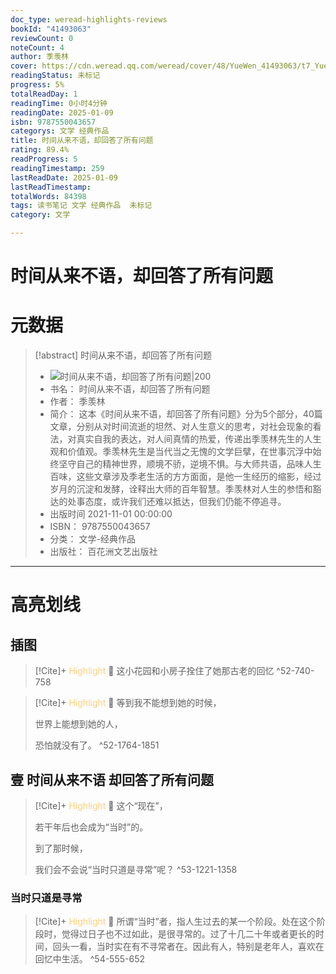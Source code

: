 ```yaml
---
doc_type: weread-highlights-reviews
bookId: "41493063"
reviewCount: 0
noteCount: 4
author: 季羡林
cover: https://cdn.weread.qq.com/weread/cover/48/YueWen_41493063/t7_YueWen_41493063.jpg
readingStatus: 未标记
progress: 5%
totalReadDay: 1
readingTime: 0小时4分钟
readingDate: 2025-01-09
isbn: 9787550043657
categorys: 文学 经典作品
title: 时间从来不语，却回答了所有问题
rating: 89.4%
readProgress: 5
readingTimestamp: 259
lastReadDate: 2025-01-09
lastReadTimestamp: 
totalWords: 84398
tags: 读书笔记 文学 经典作品  未标记
category: 文学

---
```


# 时间从来不语，却回答了所有问题

# 元数据
> [!abstract] 时间从来不语，却回答了所有问题
> - ![ 时间从来不语，却回答了所有问题|200](https://cdn.weread.qq.com/weread/cover/48/YueWen_41493063/t7_YueWen_41493063.jpg)
> - 书名： 时间从来不语，却回答了所有问题
> - 作者： 季羡林
> - 简介： 这本《时间从来不语，却回答了所有问题》分为5个部分，40篇文章，分别从对时间流逝的坦然、对人生意义的思考，对社会现象的看法，对真实自我的表达，对人间真情的热爱，传递出季羡林先生的人生观和价值观。季羡林先生是当代当之无愧的文学巨擘，在世事沉浮中始终坚守自己的精神世界，顺境不骄，逆境不惧。与大师共语，品味人生百味，这些文章涉及季老生活的方方面面，是他一生经历的缩影，经过岁月的沉淀和发酵，诠释出大师的百年智慧。季羡林对人生的参悟和豁达的处事态度，或许我们还难以抵达，但我们仍能不停追寻。
> - 出版时间 2021-11-01 00:00:00
> - ISBN： 9787550043657
> - 分类： 文学-经典作品
> - 出版社： 百花洲文艺出版社



---

# 高亮划线

## 插图

> [!Cite]+ <span style="color: #ffce78;">Highlight</span>
> 📌 这小花园和小房子拴住了她那古老的回忆
> ^52-740-758

> [!Cite]+ <span style="color: #ffce78;">Highlight</span>
> 📌 等到我不能想到她的时候，
>
>世界上能想到她的人，
>
>恐怕就没有了。
> ^52-1764-1851
## 壹 时间从来不语 却回答了所有问题

> [!Cite]+ <span style="color: #ffce78;">Highlight</span>
> 📌 这个“现在”，
>
>若干年后也会成为“当时”的。
>
>到了那时候，
>
>我们会不会说“当时只道是寻常”呢？
> ^53-1221-1358
### 当时只道是寻常

> [!Cite]+ <span style="color: #ffce78;">Highlight</span>
> 📌 所谓“当时”者，指人生过去的某一个阶段。处在这个阶段时，觉得过日子也不过如此，是很寻常的。过了十几二十年或者更长的时间，回头一看，当时实在有不寻常者在。因此有人，特别是老年人，喜欢在回忆中生活。
> ^54-555-652

